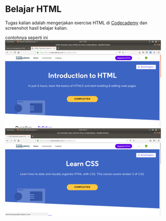 # Belajar HTML

Tugas kalian adalah mengerjakan exercise HTML di [Codecademy](https://www.codecademy.com/learn/learn-html) dan screenshot hasil belajar kalian.

contohnya seperti ini
![HTML](https://github.com/emzhofb/andaglos/blob/master/week1/html%20css%20codecademy/Screenshot%20from%202019-01-15%2011-02-53.png)
![CSS](https://github.com/emzhofb/andaglos/blob/master/week1/html%20css%20codecademy/Screenshot%20from%202019-01-16%2020-10-21.png)